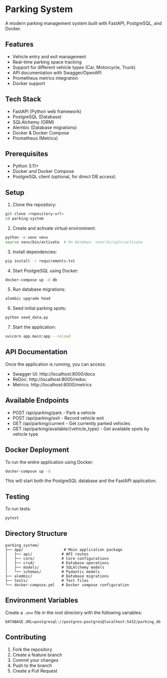 # Parking System

A modern parking management system built with FastAPI, PostgreSQL, and Docker.

## Features

- Vehicle entry and exit management
- Real-time parking space tracking
- Support for different vehicle types (Car, Motorcycle, Truck)
- API documentation with Swagger/OpenAPI
- Prometheus metrics integration
- Docker support

## Tech Stack

- FastAPI (Python web framework)
- PostgreSQL (Database)
- SQLAlchemy (ORM)
- Alembic (Database migrations)
- Docker & Docker Compose
- Prometheus (Metrics)

## Prerequisites

- Python 3.11+
- Docker and Docker Compose
- PostgreSQL client (optional, for direct DB access)

## Setup

1. Clone the repository:
```bash
git clone <repository-url>
cd parking-system
```

2. Create and activate virtual environment:
```bash
python -m venv venv
source venv/bin/activate  # On Windows: venv\Scripts\activate
```

3. Install dependencies:
```bash
pip install -r requirements.txt
```

4. Start PostgreSQL using Docker:
```bash
docker-compose up -d db
```

5. Run database migrations:
```bash
alembic upgrade head
```

6. Seed initial parking spots:
```bash
python seed_data.py
```

7. Start the application:
```bash
uvicorn app.main:app --reload
```

## API Documentation

Once the application is running, you can access:
- Swagger UI: http://localhost:8000/docs
- ReDoc: http://localhost:8000/redoc
- Metrics: http://localhost:8000/metrics

## Available Endpoints

- POST /api/parking/park - Park a vehicle
- POST /api/parking/exit - Record vehicle exit
- GET /api/parking/current - Get currently parked vehicles
- GET /api/parking/available/{vehicle_type} - Get available spots by vehicle type

## Docker Deployment

To run the entire application using Docker:

```bash
docker-compose up -d
```

This will start both the PostgreSQL database and the FastAPI application.

## Testing

To run tests:

```bash
pytest
```

## Directory Structure

```
parking_system/
├── app/                  # Main application package
│   ├── api/             # API routes
│   ├── core/            # Core configurations
│   ├── crud/            # Database operations
│   ├── models/          # SQLAlchemy models
│   └── schemas/         # Pydantic models
├── alembic/             # Database migrations
├── tests/               # Test files
└── docker-compose.yml   # Docker compose configuration
```

## Environment Variables

Create a `.env` file in the root directory with the following variables:

```env
DATABASE_URL=postgresql://postgres:postgres@localhost:5432/parking_db
```

## Contributing

1. Fork the repository
2. Create a feature branch
3. Commit your changes
4. Push to the branch
5. Create a Pull Request